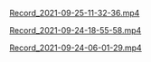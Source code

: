 [Record_2021-09-25-11-32-36.mp4](https://fb-save-video.github.io/Record_2021-09-25-11-32-36.mp4)

[Record_2021-09-24-18-55-58.mp4](https://fb-save-video.github.io/Record_2021-09-24-18-55-58.mp4)

[Record_2021-09-24-06-01-29.mp4](https://fb-save-video.github.io/Record_2021-09-24-06-01-29.mp4)
